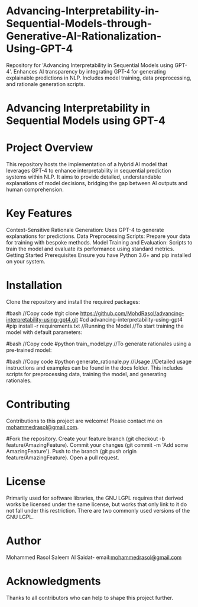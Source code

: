# Advancing-Interpretability-in-Sequential-Models-through-Generative-AI-Rationalization-Using-GPT-4
Repository for 'Advancing Interpretability in Sequential Models using GPT-4'. Enhances AI transparency by integrating GPT-4 for generating explainable predictions in NLP. Includes model training, data preprocessing, and rationale generation scripts.


# Advancing Interpretability in Sequential Models using GPT-4
# Project Overview
This repository hosts the implementation of a hybrid AI model that leverages GPT-4 to enhance interpretability in sequential prediction systems within NLP. It aims to provide detailed, understandable explanations of model decisions, bridging the gap between AI outputs and human comprehension.

# Key Features
Context-Sensitive Rationale Generation: Uses GPT-4 to generate explanations for predictions.
Data Preprocessing Scripts: Prepare your data for training with bespoke methods.
Model Training and Evaluation: Scripts to train the model and evaluate its performance using standard metrics.
Getting Started
Prerequisites
Ensure you have Python 3.6+ and pip installed on your system.

# Installation
Clone the repository and install the required packages:

#bash
//Copy code
#git clone https://github.com/MohdRasol/advancing-interpretability-using-gpt4.git
#cd advancing-interpretability-using-gpt4
#pip install -r requirements.txt
//Running the Model
//To start training the model with default parameters:

#bash
//Copy code
#python train_model.py
//To generate rationales using a pre-trained model:

#bash
//Copy code
#python generate_rationale.py
//Usage
//Detailed usage instructions and examples can be found in the docs folder. This includes scripts for preprocessing data, training the model, and generating rationales.

# Contributing
Contributions to this project are welcome! Please contact me on mohammedrasol@gmail.com.

#Fork the repository.
Create your feature branch (git checkout -b feature/AmazingFeature).
Commit your changes (git commit -m 'Add some AmazingFeature').
Push to the branch (git push origin feature/AmazingFeature).
Open a pull request.
# License
Primarily used for software libraries, the GNU LGPL requires that derived works be licensed under the same license, but works that only link to it do not fall under this restriction. There are two commonly used versions of the GNU LGPL.

# Author
Mohammed Rasol Saleem Al Saidat- email:mohammedrasol@gmail.com
# Acknowledgments
Thanks to all contributors who can help to shape this project further.
